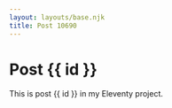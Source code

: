 ```yaml
---
layout: layouts/base.njk
title: Post 10690
---
```


# Post {{ id }}

This is post {{ id }} in my Eleventy project.
